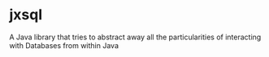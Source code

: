 # jxsql

A Java library that tries to abstract away all the particularities of interacting with Databases from within Java
